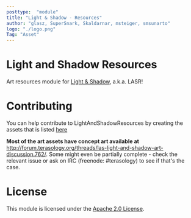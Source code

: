 ```yaml
---
posttype:  "module"  
title: "Light & Shadow - Resources"
author: "glasz, SuperSnark, Skaldarnar, msteiger, smsunarto"
logo: "./logo.png"
Tag: "Asset"
---
```

# Light and Shadow Resources
Art resources module for [Light & Shadow](https://github.com/Terasology/LightAndShadow), a.k.a. LASR!

Contributing
============
You can help contribute to LightAndShadowResources by creating the assets that is listed [here](https://github.com/MovingBlocks/Terasology/issues/2575)

**Most of the art assets have concept art available at** http://forum.terasology.org/threads/las-light-and-shadow-art-discussion.762/. Some might even be partially complete - check the relevant issue or ask on IRC (freenode: #terasology) to see if that's the case.


License
=======
This module is licensed under the [Apache 2.0 License](http://www.apache.org/licenses/LICENSE-2.0.html).